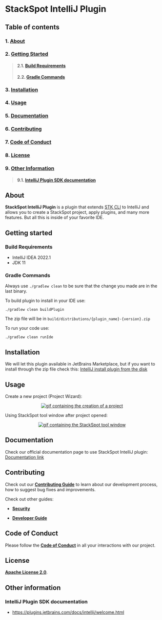 # StackSpot IntelliJ Plugin

## **Table of contents**

### 1. [**About**](#about)
### 2. [**Getting Started**](#getting-started)
>#### 2.1. [**Build Requirements**](#build-requirements)
>#### 2.2. [**Gradle Commands**](#gradle-commands)
### 3. [**Installation**](#installation)
### 4. [**Usage**](#usage)
### 5. [**Documentation**](#documentation)
### 6. [**Contributing**](#contributing)
### 7. [**Code of Conduct**](#code-of-conduct)
### 8. [**License**](#license)
### 9. [**Other Information**](#other-information)
>#### 9.1. [**IntelliJ Plugin SDK documentation**](#intellij-plugin-sdk-documentation)

## **About**

**StackSpot IntelliJ Plugin** is a plugin that extends [STK CLI](https://docs.stackspot.com/latest/docs/stk-cli/) to IntelliJ and allows you to create a StackSpot project, apply plugins, and many more features. But all this is inside of your favorite IDE.

## **Getting started**

### **Build Requirements**

- IntelliJ IDEA 2022.1
- JDK 11

### **Gradle Commands**

Always use `./gradlew clean` to be sure that the change you made are in the last binary.

To build plugin to install in your IDE use:

```
./gradlew clean buildPlugin
```

The zip file will be in `build/distributions/{plugin_name}-{version}.zip`

To run your code use:

```
./gradlew clean runIde
```

## **Installation**

We will let this plugin available in JetBrains Marketplace, but if you want to install through the zip file check this:
[IntelliJ install plugin from the disk](https://www.jetbrains.com/help/idea/managing-plugins.html#install_plugin_from_disk)

## **Usage**

Create a new project (Project Wizard):

<p align="center">
  <a href="https://gifyu.com/image/STIbO"><img src="https://s4.gifyu.com/images/create-project-project-wizard.gif" alt="gif containing the creation of a project" border="0" /></a>
</p>

Using StackSpot tool window after project opened:

<p align="center">
  <a href="https://gifyu.com/image/STIzK"><img src="https://s4.gifyu.com/images/overview-ide.gif" alt="gif containing the StackSpot tool window" border="0" /></a>
</p>

## **Documentation**

Check our official documentation page to use StackSpot IntelliJ plugin:
[Documentation link](https://docs.stackspot.com/latest/docs/extensions-for-ide/intellij/)

## **Contributing**

Check out our [**Contributing Guide**](https://github.com/stack-spot/stackspot-intellij-extension/blob/main/CONTRIBUTING.md) to learn about our development process, how to suggest bug fixes and improvements.

Check out other guides:

- [**Security**](https://github.com/stack-spot/stackspot-intellij-extension/blob/main/SECURITY.md)

- [**Developer Guide**](https://github.com/stack-spot/stackspot-intellij-extension/blob/main/DEVELOPER_GUIDE.md)

## **Code of Conduct**
Please follow the [**Code of Conduct**](https://github.com/stack-spot/stackspot-intellij-extension/blob/main/CODE_OF_CONDUCT.md) in all your interactions with our project.

## **License**
[**Apache License 2.0**](https://github.com/stack-spot/stackspot-intellij-extension/blob/main/LICENSE).

## **Other information**

### **IntelliJ Plugin SDK documentation**

- https://plugins.jetbrains.com/docs/intellij/welcome.html

